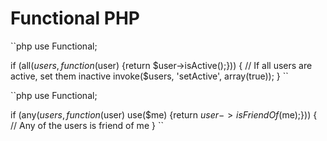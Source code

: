 Functional PHP
==============



``php
use Functional;

if (all($users, function($user) {return $user->isActive();})) {
    // If all users are active, set them inactive
    invoke($users, 'setActive', array(true));
}
``


``php
use Functional;

if (any($users, function($user) use($me) {return $user->isFriendOf($me);})) {
    // Any of the users is friend of me
}
``

